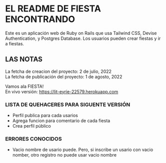 # EL README DE FIESTA ENCONTRANDO

Este es un aplicación web de Ruby on Rails que usa Tailwind CSS, Devise Authentication, y Postgres Database. Los usuarios pueden crear fiestas y ir a fiestas.

## LAS NOTAS ##

La fetcha de creacion del proyecto:  2 de julio, 2022<br>
La fetcha de publicación del proyecto: 1 de agosto, 2022<br>

Vamos ala FIESTA!<br> 
En vivo versión: https://lit-eyrie-22579.herokuapp.com

### LISTA DE QUEHACERES PARA SIGUENTE VERSIÓN
- Perfil publica para cada usarios
- Agrega funcion para comentario de cada fiesta
- Crea perfil público

### ERRORES CONOCIDOS
- Vacio nombre de usario puede.  Pero, si inscribe un usario con vacio nomber, otro registro no puede usar vacio nombre